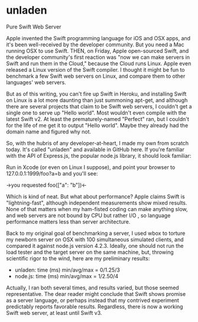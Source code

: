 # unladen
Pure Swift Web Server

Apple invented the Swift programming language for iOS and OSX apps, and it's been well-received by the developer community. But you need a Mac running OSX to use Swift. THEN, on Friday, Apple open-sourced Swift, and the developer community's first reaction was "now we can make servers in Swift and run them in the Cloud," because the Cloud runs Linux. Apple even released a Linux version of the Swift compiler. I thought it might be fun to benchmark a few Swift web servers on Linux, and compare them to other languages' web servers.

But as of this writing, you can't fire up Swift in Heroku, and installing Swift on Linux is a lot more daunting than just summoning apt-get, and although there are several projects that claim to be Swift web servers, I couldn't get a single one to serve up "Hello world". Most wouldn't even compile with the latest Swift v2. At least the prematurely-named "Perfect" ran, but I couldn't for the life of me get it to output "Hello world". Maybe they already had the domain name and figured why not.

So, with the hubris of any developer-at-heart, I made my own from scratch today. It's called "unladen" and available in GitHub here. If you're familiar with the API of Express.js, the popular node.js library, it should look familiar:

Run in Xcode (or even on Linux I suppose), and point your browser to 127.0.0.1:1999/foo?a=b and you'll see:

->you requested foo(["a": "b"])<-

Which is kind of neat. But what about performance? Apple claims Swift is "lightning-fast", although independent measurements show mixed results. None of that matters when my ham-fisted coding can make anything slow, and web servers are not bound by CPU but rather I/O , so language performance matters less than server architecture.

Back to my original goal of benchmarking a server, I used wbox to torture my newborn server on OSX with 100 simultaneous simulated clients, and compared it against node.js version 4.2.3. Ideally, one should not run the load tester and the target server on the same machine, but, throwing scientific rigor to the wind, here are my preliminary results:

+ unladen: time (ms) min/avg/max = 0/1.25/3
+ node.js: time (ms) min/avg/max = 1/2.50/4

Actually, I ran both several times, and results varied, but those seemed representative. The dear reader might conclude that Swift shows promise as a server language, or perhaps instead that my contrived experiment predictably reports favorable results. Regardless, there is now a working Swift web server, at least until Swift v3.
